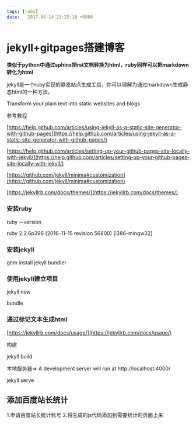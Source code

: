 ```yaml
---
tags: [ruby]
date:   2017-06-14 23:25:16 +0800
---
```


# jekyll+gitpages搭建博客

**类似于python中通过sphinx把rst文档转换为html，ruby同样可以把markdown转化为html**

jekyll是一个ruby实现的静态站点生成工具，你可以理解为通过markdown生成静态html的一种方法。

Transform your plain text into static websites and blogs

参考教程

[https://help.github.com/articles/using-jekyll-as-a-static-site-generator-with-github-pages](https://help.github.com/articles/using-jekyll-as-a-static-site-generator-with-github-pages/)

[https://help.github.com/articles/setting-up-your-github-pages-site-locally-with-jekyll/](https://help.github.com/articles/setting-up-your-github-pages-site-locally-with-jekyll/)

[https://github.com/jekyll/minima#customization](https://github.com/jekyll/minima#customization)

[https://jekyllrb.com/docs/themes/](https://jekyllrb.com/docs/themes/)
### 安装ruby
ruby --version

ruby 2.2.6p396 (2016-11-15 revision 56800) [i386-mingw32]

### 安装jekyll

gem install jekyll bundler

### 使用jekyll建立项目

jekyll new

bundle

### 通过标记文本生成html

[https://jekyllrb.com/docs/usage/](https://jekyllrb.com/docs/usage/)

构建

jekyll build

本地服务器=> A development server will run at http://localhost:4000/

jekyll serve


## 添加百度站长统计
1.申请百度站长统计账号
2.将生成的js代码添加到需要统计的页面上来



